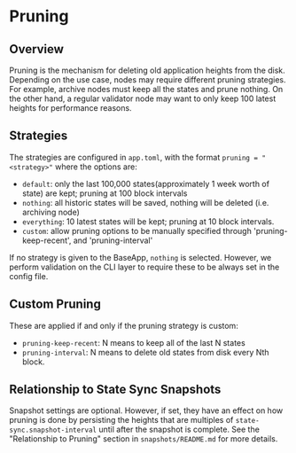 # Pruning

## Overview

Pruning is the mechanism for deleting old application heights from the disk. Depending on the use case,
nodes may require different pruning strategies. For example, archive nodes must keep all
the states and prune nothing. On the other hand, a regular validator node may want to only keep 100 latest heights for performance reasons.

## Strategies

The strategies are configured in `app.toml`, with the format `pruning = "<strategy>"` where the options are:

-   `default`: only the last 100,000 states(approximately 1 week worth of state) are kept; pruning at 100 block intervals
-   `nothing`: all historic states will be saved, nothing will be deleted (i.e. archiving node)
-   `everything`: 10 latest states will be kept; pruning at 10 block intervals.
-   `custom`: allow pruning options to be manually specified through 'pruning-keep-recent', and 'pruning-interval'

If no strategy is given to the BaseApp, `nothing` is selected. However, we perform validation on the CLI layer to require these to be always set in the config file.

## Custom Pruning

These are applied if and only if the pruning strategy is custom:

-   `pruning-keep-recent`: N means to keep all of the last N states
-   `pruning-interval`: N means to delete old states from disk every Nth block.

## Relationship to State Sync Snapshots

Snapshot settings are optional. However, if set, they have an effect on how pruning is done by
persisting the heights that are multiples of `state-sync.snapshot-interval` until after the snapshot is complete. See the "Relationship to Pruning" section in `snapshots/README.md` for more details.
